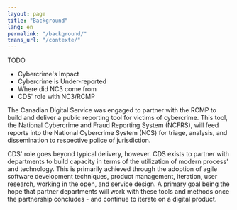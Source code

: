 ```yaml
---
layout: page
title: "Background"
lang: en
permalink: "/background/"
trans_url: "/contexte/"
---
```


TODO

- Cybercrime's Impact
- Cybercrime is Under-reported
- Where did NC3 come from
- CDS' role with NC3/RCMP

The Canadian Digital Service was engaged to partner with the RCMP to build and deliver a public reporting tool for victims of cybercrime. This tool, the National Cybercrime and Fraud Reporting System (NCFRS), will feed reports into the National Cybercrime System (NCS) for triage, analysis, and dissemination to respective police of jurisdiction.

CDS' role goes beyond typical delivery, however. CDS exists to partner with departments to build capacity in terms of the utilization of modern process' and technology. This is primarily achieved through the adoption of agile software development techniques, product management, iteration, user research, working in the open, and service design. A primary goal being the hope that partner departments will work with these tools and methods once the partnership concludes - and continue to iterate on a digital product.
